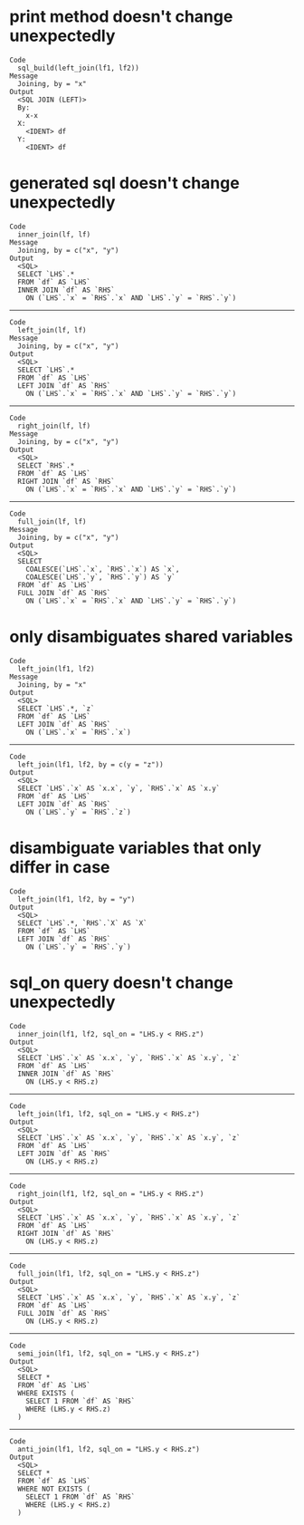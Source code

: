 # print method doesn't change unexpectedly

    Code
      sql_build(left_join(lf1, lf2))
    Message
      Joining, by = "x"
    Output
      <SQL JOIN (LEFT)>
      By:
        x-x
      X:
        <IDENT> df
      Y:
        <IDENT> df

# generated sql doesn't change unexpectedly

    Code
      inner_join(lf, lf)
    Message
      Joining, by = c("x", "y")
    Output
      <SQL>
      SELECT `LHS`.*
      FROM `df` AS `LHS`
      INNER JOIN `df` AS `RHS`
        ON (`LHS`.`x` = `RHS`.`x` AND `LHS`.`y` = `RHS`.`y`)

---

    Code
      left_join(lf, lf)
    Message
      Joining, by = c("x", "y")
    Output
      <SQL>
      SELECT `LHS`.*
      FROM `df` AS `LHS`
      LEFT JOIN `df` AS `RHS`
        ON (`LHS`.`x` = `RHS`.`x` AND `LHS`.`y` = `RHS`.`y`)

---

    Code
      right_join(lf, lf)
    Message
      Joining, by = c("x", "y")
    Output
      <SQL>
      SELECT `RHS`.*
      FROM `df` AS `LHS`
      RIGHT JOIN `df` AS `RHS`
        ON (`LHS`.`x` = `RHS`.`x` AND `LHS`.`y` = `RHS`.`y`)

---

    Code
      full_join(lf, lf)
    Message
      Joining, by = c("x", "y")
    Output
      <SQL>
      SELECT
        COALESCE(`LHS`.`x`, `RHS`.`x`) AS `x`,
        COALESCE(`LHS`.`y`, `RHS`.`y`) AS `y`
      FROM `df` AS `LHS`
      FULL JOIN `df` AS `RHS`
        ON (`LHS`.`x` = `RHS`.`x` AND `LHS`.`y` = `RHS`.`y`)

# only disambiguates shared variables

    Code
      left_join(lf1, lf2)
    Message
      Joining, by = "x"
    Output
      <SQL>
      SELECT `LHS`.*, `z`
      FROM `df` AS `LHS`
      LEFT JOIN `df` AS `RHS`
        ON (`LHS`.`x` = `RHS`.`x`)

---

    Code
      left_join(lf1, lf2, by = c(y = "z"))
    Output
      <SQL>
      SELECT `LHS`.`x` AS `x.x`, `y`, `RHS`.`x` AS `x.y`
      FROM `df` AS `LHS`
      LEFT JOIN `df` AS `RHS`
        ON (`LHS`.`y` = `RHS`.`z`)

# disambiguate variables that only differ in case

    Code
      left_join(lf1, lf2, by = "y")
    Output
      <SQL>
      SELECT `LHS`.*, `RHS`.`X` AS `X`
      FROM `df` AS `LHS`
      LEFT JOIN `df` AS `RHS`
        ON (`LHS`.`y` = `RHS`.`y`)

# sql_on query doesn't change unexpectedly

    Code
      inner_join(lf1, lf2, sql_on = "LHS.y < RHS.z")
    Output
      <SQL>
      SELECT `LHS`.`x` AS `x.x`, `y`, `RHS`.`x` AS `x.y`, `z`
      FROM `df` AS `LHS`
      INNER JOIN `df` AS `RHS`
        ON (LHS.y < RHS.z)

---

    Code
      left_join(lf1, lf2, sql_on = "LHS.y < RHS.z")
    Output
      <SQL>
      SELECT `LHS`.`x` AS `x.x`, `y`, `RHS`.`x` AS `x.y`, `z`
      FROM `df` AS `LHS`
      LEFT JOIN `df` AS `RHS`
        ON (LHS.y < RHS.z)

---

    Code
      right_join(lf1, lf2, sql_on = "LHS.y < RHS.z")
    Output
      <SQL>
      SELECT `LHS`.`x` AS `x.x`, `y`, `RHS`.`x` AS `x.y`, `z`
      FROM `df` AS `LHS`
      RIGHT JOIN `df` AS `RHS`
        ON (LHS.y < RHS.z)

---

    Code
      full_join(lf1, lf2, sql_on = "LHS.y < RHS.z")
    Output
      <SQL>
      SELECT `LHS`.`x` AS `x.x`, `y`, `RHS`.`x` AS `x.y`, `z`
      FROM `df` AS `LHS`
      FULL JOIN `df` AS `RHS`
        ON (LHS.y < RHS.z)

---

    Code
      semi_join(lf1, lf2, sql_on = "LHS.y < RHS.z")
    Output
      <SQL>
      SELECT *
      FROM `df` AS `LHS`
      WHERE EXISTS (
        SELECT 1 FROM `df` AS `RHS`
        WHERE (LHS.y < RHS.z)
      )

---

    Code
      anti_join(lf1, lf2, sql_on = "LHS.y < RHS.z")
    Output
      <SQL>
      SELECT *
      FROM `df` AS `LHS`
      WHERE NOT EXISTS (
        SELECT 1 FROM `df` AS `RHS`
        WHERE (LHS.y < RHS.z)
      )

